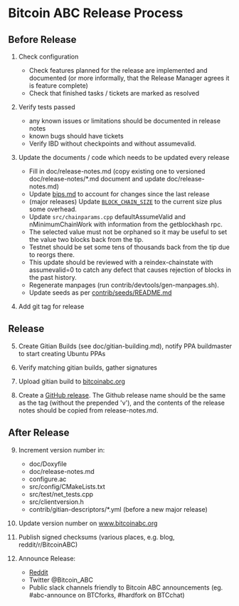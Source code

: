 Bitcoin ABC Release Process
===========================


## Before Release

1. Check configuration
    - Check features planned for the release are implemented and documented
      (or more informally, that the Release Manager agrees it is feature complete)
    - Check that finished tasks / tickets are marked as resolved

2. Verify tests passed
    - any known issues or limitations should be documented in release notes
    - known bugs should have tickets
    - Verify IBD without checkpoints and without assumevalid.
 
3. Update the documents / code which needs to be updated every release
    - Fill in doc/release-notes.md (copy existing one to versioned doc/release-notes/*.md document 
      and update doc/release-notes.md)
    - Update [bips.md](bips.md) to account for changes since the last release
    - (major releases) Update [`BLOCK_CHAIN_SIZE`](/src/qt/intro.cpp) to the current size plus
      some overhead.
    - Update `src/chainparams.cpp` defaultAssumeValid and nMinimumChainWork with information from
      the getblockhash rpc.
    - The selected value must not be orphaned so it may be useful to set the value two blocks back 
      from the tip.
    - Testnet should be set some tens of thousands back from the tip due to reorgs there.
    - This update should be reviewed with a reindex-chainstate with assumevalid=0 to catch any defect
      that causes rejection of blocks in the past history.
    - Regenerate manpages (run contrib/devtools/gen-manpages.sh).
    - Update seeds as per [contrib/seeds/README.md](contrib/seeds/README.md)

4. Add git tag for release

## Release

5. Create Gitian Builds (see doc/gitian-building.md), notify PPA buildmaster to start creating Ubuntu PPAs

6. Verify matching gitian builds, gather signatures

7. Upload gitian build to [bitcoinabc.org](https://download.bitcoinabc.org/)

8. Create a [GitHub release](https://github.com/Bitcoin-ABC/bitcoin-abc/releases).
    The Github release name should be the same as the tag (without the prepended 'v'), and
    the contents of the release notes should be copied from release-notes.md.

## After Release

9. Increment version number in:
    - doc/Doxyfile
    - doc/release-notes.md
    - configure.ac
    - src/config/CMakeLists.txt
    - src/test/net_tests.cpp
    - src/clientversion.h
    - contrib/gitian-descriptors/*.yml (before a new major release)

10. Update version number on www.bitcoinabc.org

11. Publish signed checksums (various places, e.g. blog, reddit/r/BitcoinABC)

12. Announce Release:
    - [Reddit](https://www.reddit.com/r/BitcoinABC/)
    - Twitter @Bitcoin_ABC
    - Public slack channels friendly to Bitcoin ABC announcements 
      (eg. #abc-announce on BTCforks,  #hardfork on BTCchat)

